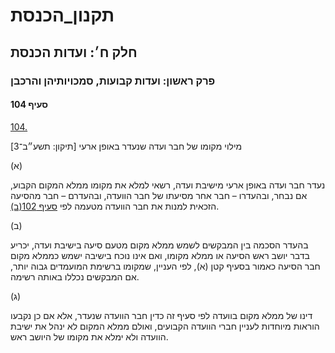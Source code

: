 # תקנון_הכנסת

## חלק ח׳: ועדות הכנסת

### פרק ראשון: ועדות קבועות, סמכויותיהן והרכבן

#### סעיף 104

[104.](https://he.wikisource.org/wiki/%D7%AA%D7%A7%D7%A0%D7%95%D7%9F_%D7%94%D7%9B%D7%A0%D7%A1%D7%AA#%D7%A1%D7%A2%D7%99%D7%A3_104)

מילוי מקומו של חבר ועדה שנעדר באופן ארעי [תיקון: תשע״ב־3]

(א)

נעדר חבר ועדה באופן ארעי מישיבת ועדה, רשאי למלא את מקומו ממלא המקום הקבוע, אם נבחר, ובהעדרו – חבר אחר מסיעתו של חבר הוועדה, ובהעדרם – חבר מהסיעה הזכאית למנות את חבר הוועדה מטעמה לפי [סעיף 102(ב)](https://he.wikisource.org/wiki/%D7%AA%D7%A7%D7%A0%D7%95%D7%9F_%D7%94%D7%9B%D7%A0%D7%A1%D7%AA#%D7%A1%D7%A2%D7%99%D7%A3_102).

(ב)

בהעדר הסכמה בין המבקשים לשמש ממלא מקום מטעם סיעה בישיבת ועדה, יכריע בדבר יושב ראש הסיעה או ממלא מקומו, ואם אינו נוכח בישיבה ישמש כממלא מקום חבר הסיעה כאמור בסעיף קטן (א), לפי העניין, שמקומו ברשימת המועמדים גבוה יותר, אם המבקשים נכללו באותה רשימה.

(ג)

דינו של ממלא מקום בוועדה לפי סעיף זה כדין חבר הוועדה שנעדר, אלא אם כן נקבעו הוראות מיוחדות לעניין חברי הוועדה הקבועים, ואולם ממלא המקום לא ינהל את ישיבת הוועדה ולא ימלא את מקומו של היושב ראש.